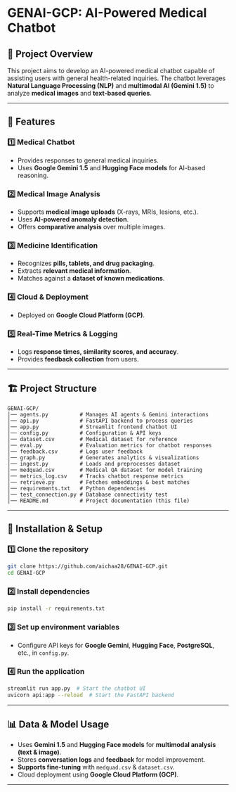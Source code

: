 # GENAI-GCP: AI-Powered Medical Chatbot

## 📌 Project Overview
This project aims to develop an AI-powered medical chatbot capable of assisting users with general health-related inquiries. The chatbot leverages **Natural Language Processing (NLP)** and **multimodal AI (Gemini 1.5)** to analyze **medical images** and **text-based queries**.

---
## 🚀 Features

### 1️⃣ **Medical Chatbot**
- Provides responses to general medical inquiries.
- Uses **Google Gemini 1.5** and **Hugging Face models** for AI-based reasoning.

### 2️⃣ **Medical Image Analysis**
- Supports **medical image uploads** (X-rays, MRIs, lesions, etc.).
- Uses **AI-powered anomaly detection**.
- Offers **comparative analysis** over multiple images.

### 3️⃣ **Medicine Identification**
- Recognizes **pills, tablets, and drug packaging**.
- Extracts **relevant medical information**.
- Matches against a **dataset of known medications**.

### 4️⃣ **Cloud & Deployment**
- Deployed on **Google Cloud Platform (GCP)**.

### 5️⃣ **Real-Time Metrics & Logging**
- Logs **response times, similarity scores, and accuracy**.
- Provides **feedback collection** from users.


---
## 🏗 Project Structure
```
GENAI-GCP/
│── agents.py          # Manages AI agents & Gemini interactions
│── api.py             # FastAPI backend to process queries
│── app.py             # Streamlit frontend chatbot UI
│── config.py          # Configuration & API keys
│── dataset.csv        # Medical dataset for reference
│── eval.py            # Evaluation metrics for chatbot responses
│── feedback.csv       # Logs user feedback
│── graph.py           # Generates analytics & visualizations
│── ingest.py          # Loads and preprocesses dataset
│── medquad.csv        # Medical QA dataset for model training
│── metrics_log.csv    # Tracks chatbot response metrics
│── retrieve.py        # Fetches embeddings & best matches
│── requirements.txt   # Python dependencies
│── test_connection.py # Database connectivity test
│── README.md          # Project documentation (this file)
```

---
## 🔧 Installation & Setup

### **1️⃣ Clone the repository**
```bash
git clone https://github.com/aichaa28/GENAI-GCP.git
cd GENAI-GCP
```

### **2️⃣ Install dependencies**
```bash
pip install -r requirements.txt
```

### **3️⃣ Set up environment variables**
- Configure API keys for **Google Gemini**, **Hugging Face**, **PostgreSQL**, etc., in `config.py`.

### **4️⃣ Run the application**
```bash
streamlit run app.py  # Start the chatbot UI
uvicorn api:app --reload  # Start the FastAPI backend
```

---
## 📊 Data & Model Usage
- Uses **Gemini 1.5** and **Hugging Face models** for **multimodal analysis (text & image)**.
- Stores **conversation logs** and **feedback** for model improvement.
- **Supports fine-tuning** with `medquad.csv` & `dataset.csv`.
- Cloud deployment using **Google Cloud Platform (GCP)**.

---
